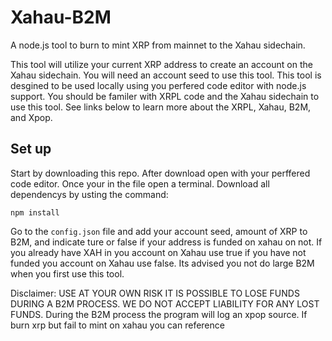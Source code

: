 # Xahau-B2M

A node.js tool to burn to mint XRP from mainnet to the Xahau sidechain. 

This tool will utilize your current XRP address to create an account on the Xahau sidechain. You will need an account seed to use this tool. This tool is desgined to be used locally using you perfered code editor with node.js support. You should be familer with XRPL code and the Xahau sidechain to use this tool. See links below to learn more about the XRPL, Xahau, B2M, and Xpop.

## Set up

Start by downloading this repo. After download open with your perffered code editor.
Once your in the file open a terminal. Download all dependencys by usting the command:
```
npm install
```
Go to the `config.json` file and add your account seed, amount of XRP to B2M, and indicate ture or false if your address is funded on xahau on not. If you already have XAH in you account on Xahau use true if you have not funded you account on Xahau use false. Its advised you not do large B2M when you first use this tool.





Disclaimer: USE AT YOUR OWN RISK IT IS POSSIBLE TO LOSE FUNDS DURING A B2M PROCESS. WE DO NOT ACCEPT LIABILITY FOR ANY LOST FUNDS. During the B2M process the program will log an xpop source. If burn xrp but fail to mint on xahau you can reference 
